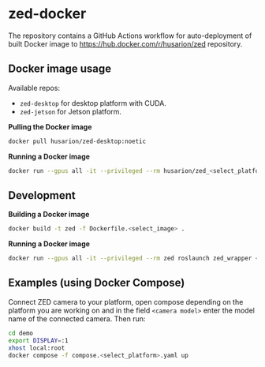 # zed-docker

The repository contains a GitHub Actions workflow for auto-deployment of built Docker image to https://hub.docker.com/r/husarion/zed repository.

## Docker image usage

Available repos: 
- `zed-desktop` for desktop platform with CUDA.
- `zed-jetson` for Jetson platform.

**Pulling the Docker image**

```bash
docker pull husarion/zed-desktop:noetic
```

**Running a Docker image**

```bash
docker run --gpus all -it --privileged --rm husarion/zed_<select_platform>:noetic roslaunch zed_wrapper <camera_model>.launch
```

## Development

**Building a Docker image**

```bash
docker build -t zed -f Dockerfile.<select_image> .
```
**Running a Docker image**

```bash
docker run --gpus all -it --privileged --rm zed roslaunch zed_wrapper <camera_model>.launch
```

## Examples (using Docker Compose)

Connect ZED camera to your platform, open compose depending on the platform you are working on and in the field `<camera model>` enter the model name of the connected camera. Then run:

```bash
cd demo
export DISPLAY=:1
xhost local:root
docker compose -f compose.<select_platform>.yaml up
```

